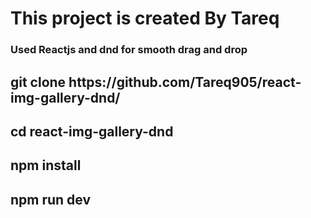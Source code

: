 <h1> This project is created By Tareq</h1>
<h3>Used Reactjs and dnd for smooth drag and drop</h3>

<h2>git clone https://github.com/Tareq905/react-img-gallery-dnd/</h2>
<h2>cd react-img-gallery-dnd</h2>
<h2>npm install</h2>
<h2>npm run dev</h2>


